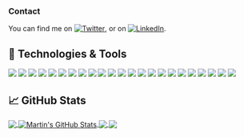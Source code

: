 


### Contact
You can find me on [![Twitter][1.2]][1], or on [![LinkedIn][2.2]][2].

## 🔧 Technologies & Tools
![](https://img.shields.io/badge/OS-Windows-informational?style=flat&logo=windows&logoColor=white&color=2bbc8a)
![](https://img.shields.io/badge/OS-MacOS-informational?style=flat&logo=macos&logoColor=white&color=2bbc8a)
![](https://img.shields.io/badge/Editor-VsCode-informational?style=flat&logo=vs-code&logoColor=white&color=2bbc8a)
![](https://img.shields.io/badge/Editor-XCode-informational?style=flat&logo=xcode&logoColor=white&color=2bbc8a)
![](https://img.shields.io/badge/Editor-Android_Studio-informational?style=flat&logo=android-studio&logoColor=white&color=2bbc8a)
![](https://img.shields.io/badge/Code-Python-informational?style=flat&logo=python&logoColor=white&color=2bbc8a)
![](https://img.shields.io/badge/Code-JavaScript-informational?style=flat&logo=javascript&logoColor=white&color=2bbc8a)
![](https://img.shields.io/badge/Code-ReactJs-informational?style=flat&logo=react&logoColor=white&color=2bbc8a)
![](https://img.shields.io/badge/Code-React_Native-informational?style=flat&logo=react&logoColor=white&color=2bbc8a)
![](https://img.shields.io/badge/Code-Flutter-informational?style=flat&logo=flutter&logoColor=white&color=2bbc8a)
![](https://img.shields.io/badge/Code-Ionic-informational?style=flat&logo=ionic&logoColor=white&color=2bbc8a)
![](https://img.shields.io/badge/Code-NextJS-informational?style=flat&logo=next.js&logoColor=white&color=2bbc8a)
![](https://img.shields.io/badge/Code-GatsbyJS-informational?style=flat&logo=gatsby&logoColor=white&color=2bbc8a)
![](https://img.shields.io/badge/Code-Laravel-informational?style=flat&logo=laravel&logoColor=white&color=2bbc8a)
![](https://img.shields.io/badge/Code-PHP-informational?style=flat&logo=php&logoColor=white&color=2bbc8a)
![](https://img.shields.io/badge/Code-Vue-informational?style=flat&logo=vue.js&logoColor=white&color=2bbc8a)
![](https://img.shields.io/badge/Tools-PostgreSQL-informational?style=flat&logo=postgresql&logoColor=white&color=2bbc8a)
![](https://img.shields.io/badge/Tools-Strapi-informational?style=flat&logo=strapi&logoColor=white&color=2bbc8a)
![](https://img.shields.io/badge/Tools-Stripe-informational?style=flat&logo=stripe&logoColor=white&color=2bbc8a)
![](https://img.shields.io/badge/Tools-Firebase-informational?style=flat&logo=firebase&logoColor=white&color=2bbc8a)
![](https://img.shields.io/badge/Tools-MySQL-informational?style=flat&logo=mysql&logoColor=white&color=2bbc8a)
![](https://img.shields.io/badge/Tools-NodeJS-informational?style=flat&logo=node.js&logoColor=white&color=2bbc8a)
![](https://img.shields.io/badge/Cloud-Digital_Ocean-informational?style=flat&logo=digitalocean&logoColor=white&color=2bbc8a)


## &#x1f4c8; GitHub Stats

<a href="https://github.com/gtalha07/gtalha07">
  <img align="center" src="https://github-readme-stats.vercel.app/api/top-langs/?username=gtalha07&hide=java,tex&title_color=ffffff&text_color=c9cacc&icon_color=2bbc8a&bg_color=1d1f21&langs_count=5"/>
</a>
<a href="https://github.com/gtalha07/gtalha07">
  <img align="center" src="https://github-readme-stats.vercel.app/api?username=gtalha07&show_icons=true&line_height=27&count_private=true&title_color=ffffff&text_color=c9cacc&icon_color=2bbc8a&bg_color=1d1f21" alt="Martin's GitHub Stats" />
</a>

<a href="https://github.com/gtalha07/strapi-test-project">
  <img align="center" src="https://github-readme-stats.vercel.app/api/pin/?username=gtalha07&repo=strapi-test-project&title_color=ffffff&text_color=c9cacc&icon_color=2bbc8a&bg_color=1d1f21" />
</a>


<a href="https://github.com/gtalha07/WorldTimeApp">
  <img align="center" src="https://github-readme-stats.vercel.app/api/pin/?username=gtalha07&repo=WorldTimeApp&title_color=ffffff&text_color=c9cacc&icon_color=2bbc8a&bg_color=1d1f21" />
</a>    









<!-- Icons -->

[1.2]: http://i.imgur.com/wWzX9uB.png (twitter icon without padding)
[2.2]: https://raw.githubusercontent.com/MartinHeinz/MartinHeinz/master/linkedin-3-16.png (LinkedIn icon without padding)

<!-- Links to your social media accounts -->

[1]: https://twitter.com/gtalha007
[2]: https://www.linkedin.com/in/talha-gondal-0ab42912b/
